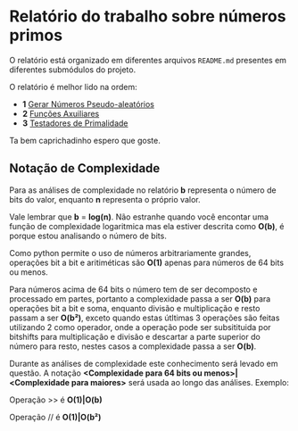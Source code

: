 # Relatório do trabalho sobre números primos

O relatório está organizado em diferentes arquivos `README.md` presentes em diferentes submódulos do projeto.

O relatório é melhor lido na ordem:

- **1** [Gerar Números Pseudo-aleatórios](https://github.com/bnmfw/Seguranca/blob/main/rng/README.md)
- **2** [Funções Axuiliares](https://github.com/bnmfw/Seguranca/blob/main/utils/README.md)
- **3** [Testadores de Primalidade](https://github.com/bnmfw/Seguranca/blob/main/primes/README.md)

Ta bem caprichadinho espero que goste.

## Notação de Complexidade

Para as análises de complexidade no relatório **b** representa o número de bits do valor, enquanto **n** representa o próprio valor.

Vale lembrar que **b** = **log(n)**. Não estranhe quando você encontar uma função de complexidade logaritmica mas ela estiver descrita como **O(b)**, é porque estou analisando o número de bits.

Como python permite o uso de números arbitrariamente grandes, operações bit a bit e aritiméticas são **O(1)** apenas para números de 64 bits ou menos.

Para números acima de 64 bits o número tem de ser decomposto e processado em partes, portanto a complexidade passa a ser **O(b)** para operações bit a bit e soma, enquanto divisão e multiplicação e resto passam a ser **O(b²)**, exceto quando estas útltimas 3 operações são feitas utilizando 2 como operador, onde a operação pode ser subsitituida por bitshifts para multiplicação e divisão e descartar a parte superior do número para resto, nestes casos a complexidade passa a ser **O(b)**.

Durante as análises de complexidade este conhecimento será levado em questão. A notação **<Complexidade para 64 bits ou menos>|<Complexidade para maiores\>** será usada ao longo das análises. Exemplo:

Operação >> é **O(1)|O(b)**

Operação // é **O(1)|O(b²)**
